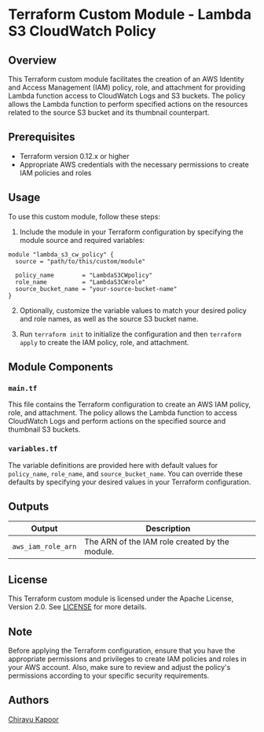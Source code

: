# Terraform Custom Module - Lambda S3 CloudWatch Policy

## Overview

This Terraform custom module facilitates the creation of an AWS Identity and Access Management (IAM) policy, role, and attachment for providing Lambda function access to CloudWatch Logs and S3 buckets. The policy allows the Lambda function to perform specified actions on the resources related to the source S3 bucket and its thumbnail counterpart.

## Prerequisites

- Terraform version 0.12.x or higher
- Appropriate AWS credentials with the necessary permissions to create IAM policies and roles

## Usage

To use this custom module, follow these steps:

1. Include the module in your Terraform configuration by specifying the module source and required variables:

```hcl
module "lambda_s3_cw_policy" {
  source = "path/to/this/custom/module"

  policy_name        = "LambdaS3CWpolicy"
  role_name          = "LambdaS3CWrole"
  source_bucket_name = "your-source-bucket-name"
}
```

2. Optionally, customize the variable values to match your desired policy and role names, as well as the source S3 bucket name.

3. Run `terraform init` to initialize the configuration and then `terraform apply` to create the IAM policy, role, and attachment.

## Module Components

### `main.tf`

This file contains the Terraform configuration to create an AWS IAM policy, role, and attachment. The policy allows the Lambda function to access CloudWatch Logs and perform actions on the specified source and thumbnail S3 buckets.

### `variables.tf`

The variable definitions are provided here with default values for `policy_name`, `role_name`, and `source_bucket_name`. You can override these defaults by specifying your desired values in your Terraform configuration.

## Outputs

| Output              | Description                                    |
|---------------------|------------------------------------------------|
| `aws_iam_role_arn`  | The ARN of the IAM role created by the module.|

## License

This Terraform custom module is licensed under the Apache License, Version 2.0. See [LICENSE](LICENSE) for more details.

## Note

Before applying the Terraform configuration, ensure that you have the appropriate permissions and privileges to create IAM policies and roles in your AWS account. Also, make sure to review and adjust the policy's permissions according to your specific security requirements.

## Authors

[Chirayu Kapoor](https://github.com/chiukapoor/)